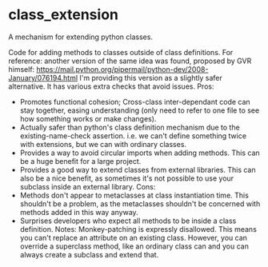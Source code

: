 # class_extension
A mechanism for extending python classes.

Code for adding methods to classes outside of class definitions.
For reference: another version of the same idea was found, 
proposed by GVR himself:
https://mail.python.org/pipermail/python-dev/2008-January/076194.html
I'm providing this version as a slightly safer alternative.
It has various extra checks that avoid issues.
Pros:
* Promotes functional cohesion; 
    Cross-class inter-dependant code can stay together,
    easing understanding (only need to refer to one file to 
    see how something works or make changes).
* Actually safer than python's class definition mechanism due 
    to the existing-name-check assertion. i.e. we can't define
    something twice with extensions, but we can with ordinary
    classes.
* Provides a way to avoid circular imports when adding methods.
    This can be a huge benefit for a large project.
* Provides a good way to extend classes from external libraries.
    This can also be a nice benefit, as sometimes it's not 
    possible to use your subclass inside an external library.
Cons:
* Methods don't appear to metaclasses at class instantiation time.
    This shouldn't be a problem, as the metaclasses shouldn't 
    be concerned with methods added in this way anyway.
* Surprises developers who expect all methods to be inside a class definition.
Notes:
Monkey-patching is expressly disallowed. 
This means you can't replace an attribute on an existing class.
However, you can override a superclass method, like an ordinary class can
and you can always create a subclass and extend that.

